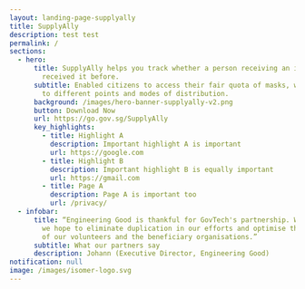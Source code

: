 ```yaml
---
layout: landing-page-supplyally
title: SupplyAlly
description: test test
permalink: /
sections:
  - hero:
      title: SupplyAlly helps you track whether a person receiving an item has
        received it before.
      subtitle: Enabled citizens to access their fair quota of masks, with flexibility
        to different points and modes of distribution.
      background: /images/hero-banner-supplyally-v2.png
      button: Download Now
      url: https://go.gov.sg/SupplyAlly
      key_highlights:
        - title: Highlight A
          description: Important highlight A is important
          url: https://google.com
        - title: Highlight B
          description: Important highlight B is equally important
          url: https://gmail.com
        - title: Page A
          description: Page A is important too
          url: /privacy/
  - infobar:
      title: “Engineering Good is thankful for GovTech's partnership. With SupplyAlly
        we hope to eliminate duplication in our efforts and optimise the effort
        of our volunteers and the beneficiary organisations.”
      subtitle: What our partners say
      description: Johann (Executive Director, Engineering Good)
notification: null
image: /images/isomer-logo.svg
---
```

